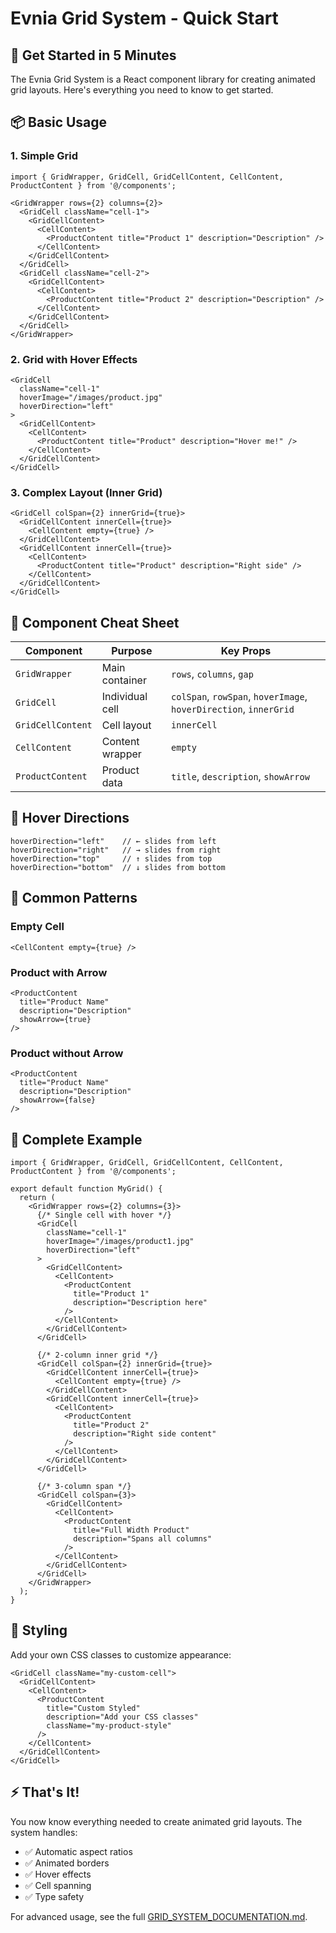 # Evnia Grid System - Quick Start

## 🚀 Get Started in 5 Minutes

The Evnia Grid System is a React component library for creating animated grid layouts. Here's everything you need to know to get started.

## 📦 Basic Usage

### 1. Simple Grid

```tsx
import { GridWrapper, GridCell, GridCellContent, CellContent, ProductContent } from '@/components';

<GridWrapper rows={2} columns={2}>
  <GridCell className="cell-1">
    <GridCellContent>
      <CellContent>
        <ProductContent title="Product 1" description="Description" />
      </CellContent>
    </GridCellContent>
  </GridCell>
  <GridCell className="cell-2">
    <GridCellContent>
      <CellContent>
        <ProductContent title="Product 2" description="Description" />
      </CellContent>
    </GridCellContent>
  </GridCell>
</GridWrapper>
```

### 2. Grid with Hover Effects

```tsx
<GridCell 
  className="cell-1"
  hoverImage="/images/product.jpg"
  hoverDirection="left"
>
  <GridCellContent>
    <CellContent>
      <ProductContent title="Product" description="Hover me!" />
    </CellContent>
  </GridCellContent>
</GridCell>
```

### 3. Complex Layout (Inner Grid)

```tsx
<GridCell colSpan={2} innerGrid={true}>
  <GridCellContent innerCell={true}>
    <CellContent empty={true} />
  </GridCellContent>
  <GridCellContent innerCell={true}>
    <CellContent>
      <ProductContent title="Product" description="Right side" />
    </CellContent>
  </GridCellContent>
</GridCell>
```

## 🧩 Component Cheat Sheet

| Component | Purpose | Key Props |
|-----------|---------|-----------|
| `GridWrapper` | Main container | `rows`, `columns`, `gap` |
| `GridCell` | Individual cell | `colSpan`, `rowSpan`, `hoverImage`, `hoverDirection`, `innerGrid` |
| `GridCellContent` | Cell layout | `innerCell` |
| `CellContent` | Content wrapper | `empty` |
| `ProductContent` | Product data | `title`, `description`, `showArrow` |

## 🎨 Hover Directions

```tsx
hoverDirection="left"    // ← slides from left
hoverDirection="right"   // → slides from right  
hoverDirection="top"     // ↑ slides from top
hoverDirection="bottom"  // ↓ slides from bottom
```

## 📐 Common Patterns

### Empty Cell

```tsx
<CellContent empty={true} />
```

### Product with Arrow

```tsx
<ProductContent 
  title="Product Name" 
  description="Description"
  showArrow={true} 
/>
```

### Product without Arrow

```tsx
<ProductContent 
  title="Product Name" 
  description="Description"
  showArrow={false} 
/>
```

## 🎯 Complete Example

```tsx
import { GridWrapper, GridCell, GridCellContent, CellContent, ProductContent } from '@/components';

export default function MyGrid() {
  return (
    <GridWrapper rows={2} columns={3}>
      {/* Single cell with hover */}
      <GridCell 
        className="cell-1"
        hoverImage="/images/product1.jpg"
        hoverDirection="left"
      >
        <GridCellContent>
          <CellContent>
            <ProductContent 
              title="Product 1" 
              description="Description here" 
            />
          </CellContent>
        </GridCellContent>
      </GridCell>

      {/* 2-column inner grid */}
      <GridCell colSpan={2} innerGrid={true}>
        <GridCellContent innerCell={true}>
          <CellContent empty={true} />
        </GridCellContent>
        <GridCellContent innerCell={true}>
          <CellContent>
            <ProductContent 
              title="Product 2" 
              description="Right side content" 
            />
          </CellContent>
        </GridCellContent>
      </GridCell>

      {/* 3-column span */}
      <GridCell colSpan={3}>
        <GridCellContent>
          <CellContent>
            <ProductContent 
              title="Full Width Product" 
              description="Spans all columns" 
            />
          </CellContent>
        </GridCellContent>
      </GridCell>
    </GridWrapper>
  );
}
```

## 🎨 Styling

Add your own CSS classes to customize appearance:

```tsx
<GridCell className="my-custom-cell">
  <GridCellContent>
    <CellContent>
      <ProductContent 
        title="Custom Styled" 
        description="Add your CSS classes"
        className="my-product-style"
      />
    </CellContent>
  </GridCellContent>
</GridCell>
```

## ⚡ That's It!

You now know everything needed to create animated grid layouts. The system handles:

- ✅ Automatic aspect ratios
- ✅ Animated borders
- ✅ Hover effects
- ✅ Cell spanning
- ✅ Type safety

For advanced usage, see the full [GRID_SYSTEM_DOCUMENTATION.md](./GRID_SYSTEM_DOCUMENTATION.md).
